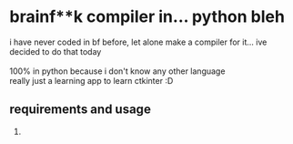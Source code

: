 # brainf**k compiler in... python bleh
i have never coded in bf before, let alone make a compiler for it... ive decided to do that today <br>
<br>
100% in python because i don't know any other language<br>
really just a learning app to learn ctkinter :D <br>

## requirements and usage
1. 





